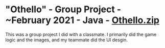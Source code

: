 # "Othello" - Group Project - ~February 2021 - Java - [Othello.zip]()
This was a group project I did with a classmate. I primarily did the game logic and the images, and my teammate did the UI desgin.